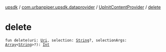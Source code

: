 [upsdk](../../index.md) / [com.urbanpiper.upsdk.dataprovider](../index.md) / [UpInitContentProvider](index.md) / [delete](./delete.md)

# delete

`fun delete(uri: `[`Uri`](https://developer.android.com/reference/android/net/Uri.html)`, selection: `[`String`](https://kotlinlang.org/api/latest/jvm/stdlib/kotlin/-string/index.html)`?, selectionArgs: `[`Array`](https://kotlinlang.org/api/latest/jvm/stdlib/kotlin/-array/index.html)`<`[`String`](https://kotlinlang.org/api/latest/jvm/stdlib/kotlin/-string/index.html)`>?): `[`Int`](https://kotlinlang.org/api/latest/jvm/stdlib/kotlin/-int/index.html)